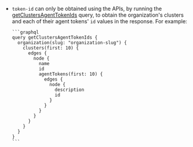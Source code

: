 - `token-id` can only be obtained using the APIs, by running the [getClustersAgentTokenIds](/docs/apis/graphql/schemas/query/organization) query, to obtain the organization's clusters and each of their agent tokens' `id` values in the response. For example:

      ```graphql
      query getClustersAgentTokenIds {
        organization(slug: "organization-slug") {
          clusters(first: 10) {
            edges {
              node {
                name
                id
                agentTokens(first: 10) {
                  edges {
                    node {
                      description
                      id
                    }
                  }
                }
              }
            }
          }
        }
      }
      ```